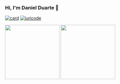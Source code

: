 ### Hi, I'm Daniel Duarte 👋

[![card](https://github-readme-stats.vercel.app/api?username=danrib27&theme=dracula&show_icons=true)](https://github.com/iuricode/)
[![iuricode](https://github-readme-stats.vercel.app/api/top-langs/?username=danrib27&hide=html&layout=compact&theme=dracula)](https://github.com/iuricode/)

<div>
  <img height="180em" src="https://github-readme-stats.vercel.app/api?username=danrib27&theme=dracula&show_icons=true" />
  <img height="180em" src="https://github-readme-stats.vercel.app/api/top-langs/?username=danrib27&hide=html&layout=compact&theme=dracula" />
</div>
